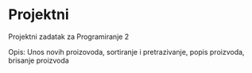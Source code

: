 # Projektni
Projektni zadatak za Programiranje 2

Opis:
Unos novih proizovoda, sortiranje i pretrazivanje, popis proizvoda, brisanje proizvoda
